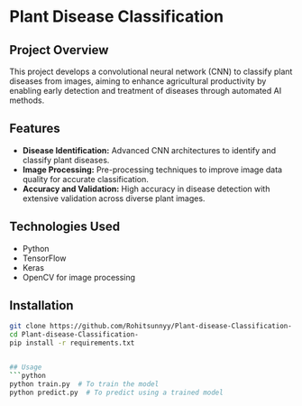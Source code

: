 # Plant Disease Classification

## Project Overview
This project develops a convolutional neural network (CNN) to classify plant diseases from images, aiming to enhance agricultural productivity by enabling early detection and treatment of diseases through automated AI methods.

## Features
- **Disease Identification:** Advanced CNN architectures to identify and classify plant diseases.
- **Image Processing:** Pre-processing techniques to improve image data quality for accurate classification.
- **Accuracy and Validation:** High accuracy in disease detection with extensive validation across diverse plant images.

## Technologies Used
- Python
- TensorFlow
- Keras
- OpenCV for image processing

## Installation
```bash
git clone https://github.com/Rohitsunnyy/Plant-disease-Classification-
cd Plant-disease-Classification-
pip install -r requirements.txt


## Usage
```python
python train.py  # To train the model
python predict.py  # To predict using a trained model

